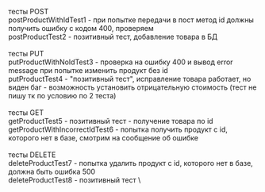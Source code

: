 тесты POST \
postProductWithIdTest1 - при попытке передачи в пост метод id должны получить ошибку с кодом 400, проверяем \
postProductTest2 - позитивный тест, добавление товара в БД
\
\
тесты PUT\
putProductWithNoIdTest3 - проверка на ошибку 400 и вывод error message при попытке изменить продукт без id\
putProductTest4 - "позитивный тест", исправление товара работает, но виден баг - возможность установить отрицательную стоимость (тест не пишу тк по условию по 2 теста)
\
\
тесты GET\
getProductTest5 - позитивный тест - получение товара по id\
getProductWithIncorrectIdTest6 - попытка получить продукт с id, которого нет в базе, смотрим на сообщение об ошибке
\
\
тесты DELETE\
deleteProductTest7 - попытка удалить продукт с id, которого нет в базе, должна быть ошибка 500\
deleteProductTest8 - позитивный тест
\

